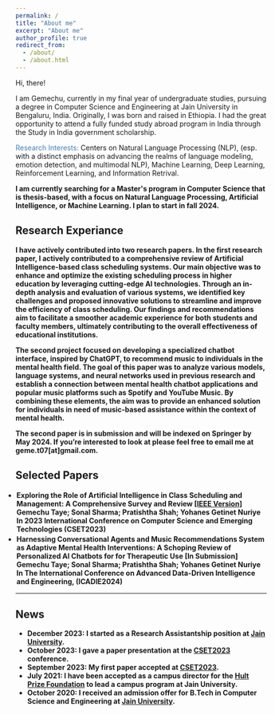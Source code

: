 ```yaml
---
permalink: /
title: "About me"
excerpt: "About me"
author_profile: true
redirect_from: 
  - /about/
  - /about.html
---
```


Hi, there!

I am Gemechu, currently in my final year of undergraduate studies, pursuing a degree in Computer Science and Engineering at Jain University in Bengaluru, India. Originally, I was born and raised in Ethiopia. I had the great opportunity to attend a fully funded study abroad program in India through the Study in India government scholarship.

<font color="SteelBlue">Research Interests: </font> Centers on Natural Language Processing (NLP), (esp. with a distinct emphasis on advancing the realms of language modeling, emotion detection, and multimodal NLP), Machine Learning, Deep Learning, Reinforcement Learning, and Information Retrival.

<b>I am currently searching for a Master's program in Computer Science that is thesis-based, with a focus on Natural Language Processing, Artificial Intelligence, or Machine Learning. I plan to start in fall 2024.<b>


## Research Experiance

I have actively contributed into two research papers. In the first research paper, I actively contributed to a comprehensive review of Artificial Intelligence-based class scheduling systems. Our main objective was to enhance and optimize the existing scheduling process in higher education by leveraging cutting-edge AI technologies. Through an in-depth analysis and evaluation of various systems, we identified key challenges and proposed innovative solutions to streamline and improve the efficiency of class scheduling. Our findings and recommendations aim to facilitate a smoother academic experience for both students and faculty members, ultimately contributing to the overall effectiveness of educational institutions.

The second project focused on developing a specialized chatbot interface, inspired by ChatGPT, to recommend music to individuals in the mental health field. The goal of this paper was to analyze various models, language systems, and neural networks used in previous research and establish a connection between mental health chatbot applications and popular music platforms such as Spotify and YouTube Music. By combining these elements, the aim was to provide an enhanced solution for individuals in need of music-based assistance within the context of mental health.

The second paper is in submission and will be indexed on Springer by May 2024. If you’re interested to look at please feel free to email me at geme.t07[at]gmail.com.


<html>
  <body>
<h2> Selected Papers </h2> 

<ul style="margin:1;padding:1" vspace = "-0px">
  <li>  <b>Exploring the Role of Artificial Intelligence in Class Scheduling and Management: A Comprehensive Survey and Review
</b>  <a href="https://ieeexplore.ieee.org/document/10346898" target="_blank" LINK="red"> [IEEE Version]</a>
  <br>  Gemechu Taye; Sonal Sharma; Pratishtha Shah; Yohanes Getinet Nuriye
  <br>In 2023 International Conference on Computer Science and Emerging Technologies (CSET2023)</li> 

</ul>

<ul style="margin:1;padding:1" vspace = "-0px">
  <li>  <b>Harnessing Conversational Agents and Music Recommendations System as Adaptive Mental Health Interventions: A Schoping Review of Personalized AI Chatbots for for Therapeutic Use</b>  
    <a> [In Submission]</a>
  <br>  Gemechu Taye; Sonal Sharma; Pratishtha Shah; Yohanes Getinet Nuriye
  <br>In The International Conference on Advanced Data-Driven Intelligence and Engineering, (ICADIE2024)</li> 

</ul>


<hr style="color:black;"> 
 
</body>
</html>


## News

* December 2023: I started as a Research Assistantship position at [Jain University](https://www.jainuniversity.ac.in/).
* October 2023: I gave a paper presentation at the [CSET2023](https://ieeexplore.ieee.org/document/10346898/) conference.
* September 2023: My first paper accepted at [CSET2023](https://set.jainuniversity.ac.in/international-conference/).
* July 2021: I have been accepted as a campus director for the [Hult Prize Foundation](https://www.hultprize.org/) to lead a campus program at Jain University.
* October 2020: I received an admission offer for B.Tech in Computer Science and Engineering at [Jain University](https://www.jainuniversity.ac.in/).


